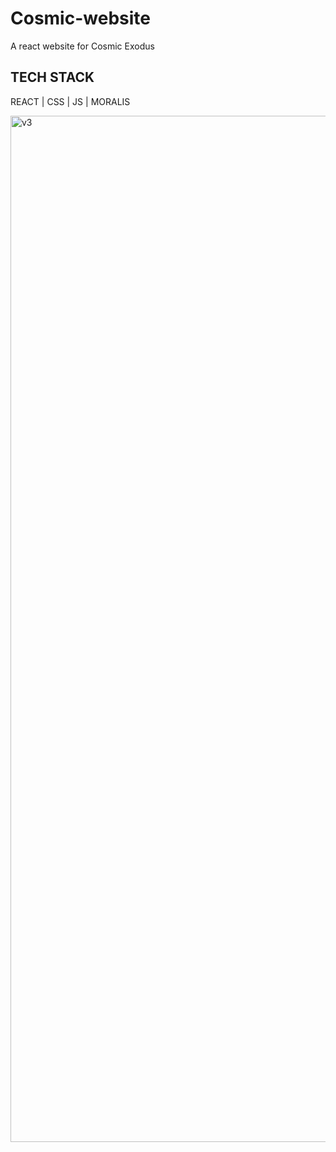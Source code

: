 # Cosmic-website
A react website for Cosmic Exodus

## TECH STACK
REACT | CSS | JS | MORALIS


<img width="1642" alt="v3" src="https://user-images.githubusercontent.com/87498224/172637741-40722d05-232b-4fc1-980d-b1570fe602b5.png">
